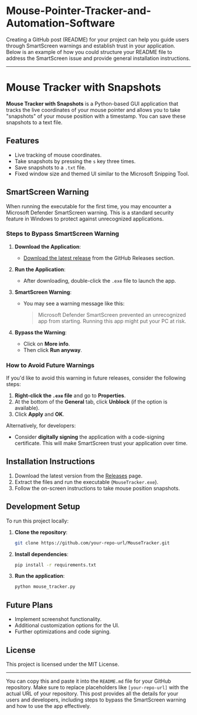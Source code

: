 # Mouse-Pointer-Tracker-and-Automation-Software
Creating a GitHub post (README) for your project can help you guide users through SmartScreen warnings and establish trust in your application. Below is an example of how you could structure your README file to address the SmartScreen issue and provide general installation instructions.

---

# Mouse Tracker with Snapshots

**Mouse Tracker with Snapshots** is a Python-based GUI application that tracks the live coordinates of your mouse pointer and allows you to take "snapshots" of your mouse position with a timestamp. You can save these snapshots to a text file.

## Features

- Live tracking of mouse coordinates.
- Take snapshots by pressing the `s` key three times.
- Save snapshots to a `.txt` file.
- Fixed window size and themed UI similar to the Microsoft Snipping Tool.

## SmartScreen Warning

When running the executable for the first time, you may encounter a Microsoft Defender SmartScreen warning. This is a standard security feature in Windows to protect against unrecognized applications.

### Steps to Bypass SmartScreen Warning

1. **Download the Application**:
   - [Download the latest release](https://github.com/your-repo-url/releases) from the GitHub Releases section.

2. **Run the Application**:
   - After downloading, double-click the `.exe` file to launch the app.

3. **SmartScreen Warning**:
   - You may see a warning message like this:
     > Microsoft Defender SmartScreen prevented an unrecognized app from starting. Running this app might put your PC at risk.

4. **Bypass the Warning**:
   - Click on **More info**.
   - Then click **Run anyway**.

### How to Avoid Future Warnings

If you'd like to avoid this warning in future releases, consider the following steps:

1. **Right-click the `.exe` file** and go to **Properties**.
2. At the bottom of the **General** tab, click **Unblock** (if the option is available).
3. Click **Apply** and **OK**.

Alternatively, for developers:
- Consider **digitally signing** the application with a code-signing certificate. This will make SmartScreen trust your application over time.

## Installation Instructions

1. Download the latest version from the [Releases](https://github.com/your-repo-url/releases) page.
2. Extract the files and run the executable (`MouseTracker.exe`).
3. Follow the on-screen instructions to take mouse position snapshots.

## Development Setup

To run this project locally:

1. **Clone the repository**:
   ```bash
   git clone https://github.com/your-repo-url/MouseTracker.git
   ```

2. **Install dependencies**:
   ```bash
   pip install -r requirements.txt
   ```

3. **Run the application**:
   ```bash
   python mouse_tracker.py
   ```

## Future Plans

- Implement screenshot functionality.
- Additional customization options for the UI.
- Further optimizations and code signing.

## License

This project is licensed under the MIT License.

---

You can copy this and paste it into the `README.md` file for your GitHub repository. Make sure to replace placeholders like `[your-repo-url]` with the actual URL of your repository. This post provides all the details for your users and developers, including steps to bypass the SmartScreen warning and how to use the app effectively.
